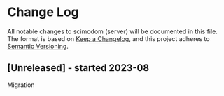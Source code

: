 # Change Log

All notable changes to scimodom (server) will be documented in this file.
The format is based on [Keep a Changelog](http://keepachangelog.com/), and this project adheres to [Semantic Versioning](http://semver.org/).

## [Unreleased] - started 2023-08

Migration

